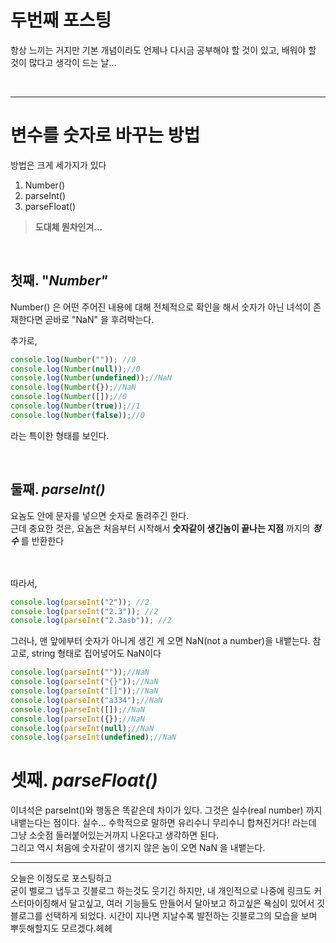 # 두번째 포스팅

항상 느끼는 거지만 기본 개념이라도 언제나 다시금 공부해야 할 것이 있고, 배워야 할 것이 많다고 생각이 드는 날...

</br>

---

# 변수를 숫자로 바꾸는 방법

방법은 크게 세가지가 있다

1. Number()
2. parseInt()
3. parseFloat()

> **도대체 뭔차인겨...**

<br>

## 첫째. "_Number"_

Number() 은 어떤 주어진 내용에 대해 전체적으로 확인을 해서 숫자가 아닌 녀석이 존재한다면 곧바로 "NaN" 을 후려박는다.

추가로,

```javascript
console.log(Number("")); //0
console.log(Number(null));//0
console.log(Number(undefined));//NaN
console.log(Number({});//NaN
console.log(Number([]);//0
console.log(Number(true));//1
console.log(Number(false));//0
```

라는 특이한 형태를 보인다.

<br>

## 둘째. _parseInt()_

요놈도 안에 문자를 넣으면 숫자로 돌려주긴 한다.<br>근데 충요한 것은, 요놈은 처음부터 시작해서 **숫자같이 생긴놈이 끝나는 지점** 까지의 **_정수_** 를 반환한다

<br>
<br>
따라서,

```javascript
console.log(parseInt("2")); //2
console.log(parseInt("2.3")); //2
console.log(parseInt("2.3asb")); //2
```

그러나, 맨 앞에부터 숫자가 아니게 생긴 게 오면 NaN(not a number)을 내뱉는다. 참고로, string 형태로 집어넣어도 NaN이다

```javascript
console.log(parseInt(""));//NaN
console.log(parseInt("{}"));//NaN
console.log(parseInt("[]"));//NaN
console.log(parseInt("a334");//NaN
console.log(parseInt([]);//NaN
console.log(parseInt({});//NaN
console.log(parseInt(null);//NaN
console.log(parseInt(undefined);//NaN
```

# 셋째. _parseFloat()_

이녀석은 parseInt()와 행동은 똑같은데 차이가 있다. 그것은 실수(real number) 까지 내뱉는다는 점이다.
실수... 수학적으로 말하면 유리수니 무리수니 합쳐진거다! 라는데 그냥 소숫점 들러붙어있는거까지 나온다고 생각하면 된다.
</br>그리고 역시 처음에 숫자같이 생기지 않은 놈이 오면
NaN 을 내뱉는다.

---

오늘은 이정도로 포스팅하고
</br>
굳이 벨로그 냅두고 깃블로그 하는것도 웃기긴 하지만, 내 개인적으로 나중에 링크도 커스터마이징해서 달고싶고, 여러 기능들도 만들어서 달아보고 하고싶은 욕심이 있어서 깃블로그를 선택하게 되었다. 시간이 지나면 지날수록 발전하는 깃블로그의 모습을 보며 뿌듯해할지도 모르겠다.헤헤
